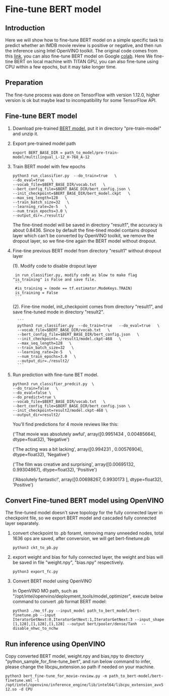 # Fine-tune BERT model

## Introduction
Here we will show how to fine-tune BERT model on a simple specific task to predict whether an IMDB movie review is positive or negative, and then run the inference using Intel OpenVINO toolkit. The original code comes from this [link](https://github.com/google-research/bert/blob/master/predicting_movie_reviews_with_bert_on_tf_hub.ipynb), you can also fine-tune BERT model on Google [colab](https://colab.research.google.com/github/tensorflow/tpu/blob/master/tools/colab/bert_finetuning_with_cloud_tpus.ipynb). Here We fine-tine BERT on local machine with TITAN GPU, you can also fine-tune using CPU within a few epochs, but it may take longer time.

## Preparation
The fine-tune process was done on TensorFlow with version 1.12.0, higher version is ok but maybe lead to incompatibility for some TensorFlow API.


## Fine-tune BERT model
1. Download pre-trained [BERT model](https://storage.googleapis.com/bert_models/2018_11_03/multilingual_L-12_H-768_A-12.zip), put it in directory "pre-train-model" and unzip it.

2. Export pre-trained model path

     `export BERT_BASE_DIR = path_to_model/pre-train-model/multilingual_L-12_H-768_A-12`

3. Train BERT model with few epochs

   ```
   python3 run_classifier.py  --do_train=true   \
   --do_eval=true   \
   --vocab_file=$BERT_BASE_DIR/vocab.txt   \
   --bert_config_file=$BERT_BASE_DIR/bert_config.json \
   --init_checkpoint=$BERT_BASE_DIR/bert_model.ckpt   \
   --max_seq_length=128   \
   --train_batch_size=32   \
   --learning_rate=2e-5   \
   --num_train_epochs=3.0 \
   --output_dir=./result1/
   ```

   The fine-tined model will be saved in directory "result1", the accuracy is about 0.8436. Since by default the fine-tined model contains dropout layer which can't be converted by OpenVINO toolkit, we remove the dropout layer, so we fine-tine again the BERT model without dropout.

4. Fine-tine previous BERT model from directory "result1" without dropout layer

   (1). Modify code to disable dropout layer

        in run_classifier.py, modify code as blow to make flag "is_training" is False and save file.
        ```
        #is_training = (mode == tf.estimator.ModeKeys.TRAIN)
        is_training = False
        ```

   (2). Fine-tine model, init_checkpoint comes from directory "result1", and save fine-tuned mode in directory "result2".

         ```
         python3 run_classifier.py  --do_train=true   --do_eval=true   \
         --vocab_file=$BERT_BASE_DIR/vocab.txt   \
         --bert_config_file=$BERT_BASE_DIR/bert_config.json   \
         --init_checkpoint=./result1/model.ckpt-468   \
         --max_seq_length=128   \
         --train_batch_size=32   \
         --learning_rate=2e-5   \
         --num_train_epochs=3.0   \
         --output_dir=./result2/
         ```

5. Run prediction with fine-tune BET model.

    ```
    python3 run_classifier_predcit.py  \
    --do_train=false   \
    --do_eval=false \
    --do_predict=true \
    --vocab_file=$BERT_BASE_DIR/vocab.txt   \
    --bert_config_file=$BERT_BASE_DIR/bert_config.json \
    --init_checkpoint=result2/model.ckpt-468 \
    --output_dir=result2/
    ```

    You'll find predictions for 4 movie reviews like this:

     ('That movie was absolutely awful', array([0.9951434 , 0.00485664], dtype=float32), 'Negative')

     ('The acting was a bit lacking', array([0.994231  , 0.00576904], dtype=float32), 'Negative')

     ('The film was creative and surprising', array([0.00695132, 0.99304867], dtype=float32), 'Positive')

     ('Absolutely fantastic!', array([0.00698267, 0.9930173 ], dtype=float32), 'Positive')


## Convert Fine-tuned BERT model using OpenVINO
The fine-tuned model doesn't save topology for the fully connected layer in checkpoint file, so we export BERT model and cascaded fully connected layer separately.

1. convert checkpoint to .pb foramt, removing many unneeded nodes, total 1636 ops are saved, after conversion, we will get bert-finetune.pb

   `python3 ckt_to_pb.py`

2. export weight and bias for fully connected layer, the weight and bias will be saved in file "weight.npy", "bias.npy" respectively.

    `python3 export_fc.py`

3. Convert BERT model using OpenVINO

   In OpenVINO MO path, such as "/opt/intel/openvino/deployment_tools/model_optimizer",
   execute below command to convert .pb format BERT model:

   `python3 ./mo_tf.py --input_model path_to_bert_model/bert-finetune.pb --input IteratorGetNext:0,IteratorGetNext:1,IteratorGetNext:3 --input_shape [1,128],[1,128],[1,128] --output bert/pooler/dense/Tanh  --disable_nhwc_to_nchw`

## Run inference using OpenVINO
Copy converted BERT model, weight.npy and bias,npy to directory "python_sample_for_fine-tune_bert", and run below command to infer, please change the libcpu_extension.so path if needed on your machine.

  `python3 bert_fine-tune_for_movie-review.py -m path_to_bert-model/bert-finetune.xml -l /opt/intel/openvino/inference_engine/lib/intel64/libcpu_extension_avx512.so -d CPU`
